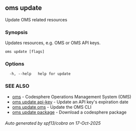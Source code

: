 ## oms update

Update OMS related resources

### Synopsis

Updates resources, e.g. OMS or OMS API keys.

```
oms update [flags]
```

### Options

```
  -h, --help   help for update
```

### SEE ALSO

* [oms](oms.md)	 - Codesphere Operations Management System (OMS)
* [oms update api-key](oms_update_api-key.md)	 - Update an API key's expiration date
* [oms update oms](oms_update_oms.md)	 - Update the OMS CLI
* [oms update package](oms_update_package.md)	 - Download a codesphere package

###### Auto generated by spf13/cobra on 17-Oct-2025
